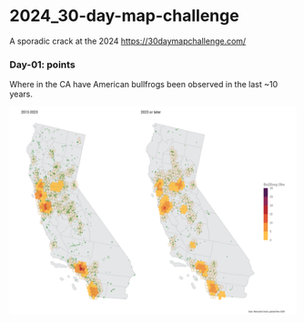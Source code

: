 # 2024_30-day-map-challenge
A sporadic crack at the 2024 https://30daymapchallenge.com/


### Day-01: points

Where in the CA have American bullfrogs been observed in the last ~10 years.

![](figs/day-01-points_bullfrogs.png)
